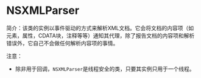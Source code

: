 # NSXMLParser

简介：该类的实例以事件驱动的方式来解析XML文档。它会将文档的内容项（如元素，属性，CDATA块，注释等等）通知其代理，除了报告文档的内容项和解析错误外，它自己不会做任何解析内容项的事情。

注意：

* 除非用于回调，`NSXMLParser`是线程安全的类，只要其实例只用于一个线程。